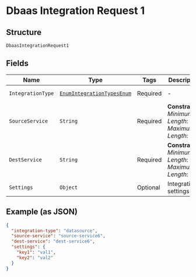 
# Dbaas Integration Request 1

## Structure

`DbaasIntegrationRequest1`

## Fields

| Name | Type | Tags | Description | Getter | Setter |
|  --- | --- | --- | --- | --- | --- |
| `IntegrationType` | [`EnumIntegrationTypesEnum`](../../doc/models/enum-integration-types-enum.md) | Required | - | EnumIntegrationTypesEnum getIntegrationType() | setIntegrationType(EnumIntegrationTypesEnum integrationType) |
| `SourceService` | `String` | Required | **Constraints**: *Minimum Length*: `0`, *Maximum Length*: `63` | String getSourceService() | setSourceService(String sourceService) |
| `DestService` | `String` | Required | **Constraints**: *Minimum Length*: `0`, *Maximum Length*: `63` | String getDestService() | setDestService(String destService) |
| `Settings` | `Object` | Optional | Integration settings | Object getSettings() | setSettings(Object settings) |

## Example (as JSON)

```json
{
  "integration-type": "datasource",
  "source-service": "source-service6",
  "dest-service": "dest-service6",
  "settings": {
    "key1": "val1",
    "key2": "val2"
  }
}
```

